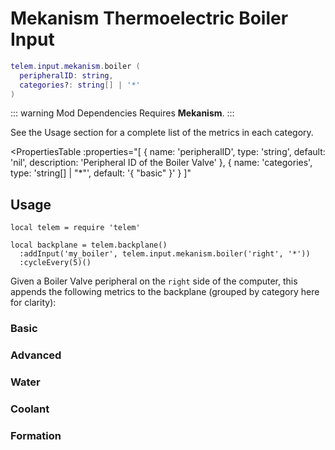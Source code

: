 <script setup>
  import { data as metrics } from './common/metrics.data.ts'
</script>

# Mekanism Thermoelectric Boiler Input <RepoLink path="lib/input/mekanism/ThermoelectricBoilerInputAdapter.lua" />

```lua
telem.input.mekanism.boiler (
  peripheralID: string,
  categories?: string[] | '*'
)
```

::: warning Mod Dependencies
Requires **Mekanism**.
:::

See the Usage section for a complete list of the metrics in each category.

<PropertiesTable
  :properties="[
    {
      name: 'peripheralID',
      type: 'string',
      default: 'nil',
      description: 'Peripheral ID of the Boiler Valve'
    },
    {
      name: 'categories',
      type: 'string[] | &quot;*&quot;',
      default: '{ &quot;basic&quot; }'
    }
  ]"
>
<template v-slot:categories>

List of metric categories to query. The value `"*"` can be used to include all categories, which are listed below.

```lua
{ "basic", "advanced", "water", "steam", "coolant", "formation" }
```
</template>
</PropertiesTable>

## Usage

```lua{4}
local telem = require 'telem'

local backplane = telem.backplane()
  :addInput('my_boiler', telem.input.mekanism.boiler('right', '*'))
  :cycleEvery(5)()
```

Given a Boiler Valve peripheral on the `right` side of the computer, this appends the following metrics to the backplane (grouped by category here for clarity):

### Basic

<MetricTable
  prefix="mekboiler:"
  :metrics="[
    { name: 'boil_rate',                        value: '0 - inf', unit: 'B/t' },
    { name: 'max_boil_rate',                    value: '0 - inf', unit: 'B/t' },
    { name: 'temperature',                      value: '0 - inf', unit: 'K'   },
    { name: 'water_filled_percentage',          value: '0.0 - 1.0'            },
    { name: 'steam_filled_percentage',          value: '0.0 - 1.0'            },
    { name: 'cooled_coolant_filled_percentage', value: '0.0 - 1.0'            },
    { name: 'heated_coolant_filled_percentage', value: '0.0 - 1.0'            }
  ]"
/>

### Advanced

<MetricTable
  prefix="mekboiler:"
  :metrics="[
    {
      name: 'environmental_loss', value: '0.0 - inf',
      badge: { type: 'warning', text: 'Mekanism 10.3+' }
    },
  ]"
/>

### Water

<MetricTable
  prefix="mekboiler:"
  :metrics="[
    { name: 'water',          value: '0.0 - inf', unit: 'B' },
    { name: 'water_capacity', value: '0.0 - inf', unit: 'B' },
    { name: 'water_needed',   value: '0.0 - inf', unit: 'B' }
  ]"
/>

### Coolant

<MetricTable
  prefix="mekboiler:"
  :metrics="[
    { name: 'cooled_coolant',           value: '0.0 - inf', unit: 'B' },
    { name: 'cooled_coolant_capacity',  value: '0.0 - inf', unit: 'B' },
    { name: 'cooled_coolant_needed',    value: '0.0 - inf', unit: 'B' },
    { name: 'heated_coolant',           value: '0.0 - inf', unit: 'B' },
    { name: 'heated_coolant_capacity',  value: '0.0 - inf', unit: 'B' },
    { name: 'heated_coolant_needed',    value: '0.0 - inf', unit: 'B' }
  ]"
/>

### Formation

<MetricTable
  prefix="mekboiler:"
  :metrics="[
    ...metrics.multiblock.formation,
    { name: 'boil_capacity',  value: '0.0 - inf', unit: 'B' },
    { name: 'superheaters',   value: '0 - inf'              }
  ]"
/>